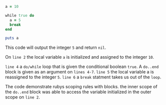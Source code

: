 ```ruby
a = 10

while true do
  a = 5
  break
end

puts a
```

This code will output the integer `5` and return `nil`.

On `line 2` the local variable `a` is initialized and assigned to the integer `10`. 

`line 4` a `do/while` loop that is given the conditional boolean `true`. A `do..end` block is given as an argument on `lines 4-7`. `line 5` the local variable a is reassigned to the integer `5`. `line 6` a `break` statment takes us out of the `loop`.

The code demonstrate rubys scoping rules with blocks. the inner scope of the `do..end` block was able to access the variable initialized in the outer scope on `line 2`.